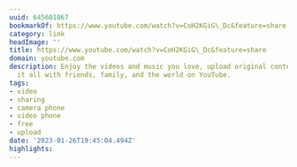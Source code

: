 ```yaml
---
uuid: 645601067
bookmarkOf: https://www.youtube.com/watch?v=CoH2KGiG\_Dc&feature=share
category: link
headImage: ''
title: https://www.youtube.com/watch?v=CoH2KGiG\_Dc&feature=share
domain: youtube.com
description: Enjoy the videos and music you love, upload original content, and share
  it all with friends, family, and the world on YouTube.
tags:
- video
- sharing
- camera phone
- video phone
- free
- upload
date: '2023-01-26T19:45:04.494Z'
highlights: 
---
```



